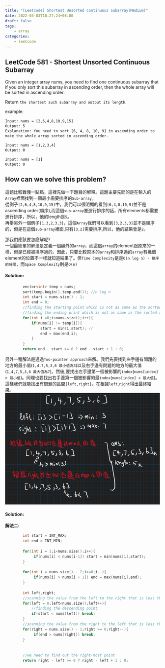 ```yaml
---
title: "[Leetcode] Shortest Unsorted Continuous Subarray(Medium)"
date: 2022-05-03T18:27:24+08:00
draft: false
tags:
    - array
categories:
    - leetcode
---
```


## LeetCode 581 - Shortest Unsorted Continuous Subarray
Given an integer array nums, you need to find one continuous subarray that if you only sort this subarray in ascending order, then the whole array will be sorted in ascending order.

Return `the shortest such subarray and output its length`.  

example:  
```
Input: nums = [2,6,4,8,10,9,15]
Output: 5
Explanation: You need to sort [6, 4, 8, 10, 9] in ascending order to make the whole array sorted in ascending order.
```
```
Input: nums = [1,2,3,4]
Output: 0
```
```
Input: nums = [1]
Output: 0
```

## How can we solve this problem?
這題比較難懂一點點，這裡先做一下題目的解釋。這題主要先問的是在輸入的`Array`裡面找到一個最小需要排序的`Sub-array`。  
從例子`[2,6,4,8,10,9,15]`中，我們可以很明顯的看到`[6,4,8,10,9]`並不是ascending order(順序),而這個`sub-array`要進行排序的話，所有elements都需要進行排序，所以，他的length是`5`。  
再舉另外一個例子`[1,3,2,3,3]`，這個`Array`我們可以看到`[3,2,3,3]`並不是順序的，但是在這個`sub-array`裡面,只有`[3,2]`需要排序,所以，他的結果會是`2`。 

那我們應該要怎麼解呢?     
一個最簡單的解法是定義一個額外的`array`，而這個`array`的element跟原來的一樣，但是已經被排序過的。因此，只要比較原本的`array`和排序過的`array`有幾個element的位置不一樣就知道結果了。但`Time Complexity`是是`O(n log n) - 排序的時間`，而`Space Complexity`則是`O(n)` 

#### Solution:
```c++
        vector<int> temp = nums;
        sort(temp.begin(),temp.end()); //n log n
        int start = nums.size() - 1;
        int end = 0;
        //finding the starting point which is not as same as the sorted array
        //finding the ending print which is not as same as the sorted array
        for(int i =0;i<nums.size();i++){
            if(nums[i] != temp[i]){
                start = min(i,start); //
                end = max(end,i);
            }
        }
        return end - start >= 0 ? end - start + 1 : 0;
```

另外一種解法是通過`Two-pointer approach`來解。我們先要找到左手邊有問題的地方的最小值(`1,4,7,5,3,6 最小值為3`)以及右手邊有問題的地方的最大值(`1,4,7,5,3,6 最大值為7`)。然後,要找出左手邊第一個被影響的`index`(`nums[index] > 最小值`)。同理也要找出右手邊第一個被影響的最`index`(`nums[index] < 最大值`)。這樣我們就能找出有問題的區間`[left,right]`，在根據`left`,`right`得出最終結果。
![581-helper](/imgs/leetcodesHelper/581-helper.png)

#### Solution:
**解法二:**
```c++
        int start = INT_MAX;
        int end = INT_MIN;
        
        for(int i = 1;i<nums.size();i++){
             if(nums[i] < nums[i-1]) start = min(nums[i],start); 
        }
        
        for(int i = nums.size() - 2;i>=0;i--){
             if(nums[i] > nums[i + 1]) end = max(nums[i],end); 
        }
        
        int left,right;
        //scanning the value from the left to the right that is less than maximum value
        for(left = 0;left<nums.size();left++){
            //finding the descending point
            if(start < nums[left]) break;
        }
        //scanning the value from the right to the left that is less than minimum value
        for(right = nums.size() - 1;right >= 0;right--){
             if(end > nums[right]) break;
        }
        
        
        //we need to find out the right-most point
        return right - left >= 0 ? right - left + 1 : 0;
```


